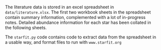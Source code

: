 The literature data is stored in an excel spreadsheet in `data/literature.xlsx`. The first two workbook sheets in the spreadsheet contain summary information, complemented with a lot of in-progress notes. Detailed abundance information for each star has been collated in the following sheets.

The `starfit.py` code contains code to extract data from the spreadsheet in a usable way, and format files to run with `www.starfit.org`
